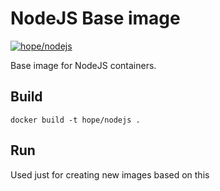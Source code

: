# NodeJS Base image

[![hope/nodejs](https://img.shields.io/badge/docker-hope/nodejs-brightgreen.svg)](https://hub.docker.com/r/hope/nodejs/)

Base image for NodeJS containers.

## Build

    docker build -t hope/nodejs .
    
## Run
Used just for creating new images based on this
